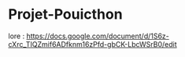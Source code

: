 # Projet-Pouicthon

lore : https://docs.google.com/document/d/1S6z-cXrc_TIQZmif6ADfknm16zPfd-gbCK-LbcWSrB0/edit
